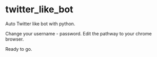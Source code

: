 # twitter_like_bot
Auto Twitter like bot with python.

Change your username - password.
Edit the pathway to your chrome browser. 

Ready to go.
